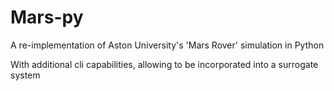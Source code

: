 # Mars-py
A re-implementation of Aston University's 'Mars Rover' simulation in Python

With additional cli capabilities, allowing to be incorporated into a surrogate system
